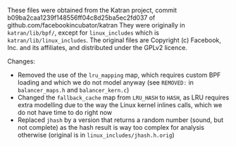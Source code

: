 These files were obtained from the Katran project, commit b09ba2caa1239f148556ff04c8d25ba5ec2fd037 of github.com/facebookincubator/katran
They were originally in `katran/lib/bpf/`, except for `linux_includes` which is `katran/lib/linux_includes`.
The original files are Copyright (c) Facebook, Inc. and its affiliates, and distributed under the GPLv2 licence.

Changes:
- Removed the use of the `lru_mapping` map, which requires custom BPF loading and which we do not model anyway (see `REMOVED:` in `balancer_maps.h` and `balancer_kern.c`)
- Changed the `fallback_cache` map from `LRU_HASH` to `HASH`, as LRU requires extra modelling due to the way the Linux kernel inlines calls, which we do not have time to do right now
- Replaced `jhash` by a version that returns a random number (sound, but not complete) as the hash result is way too complex for analysis otherwise (original is in `linux_includes/jhash.h.orig`)
